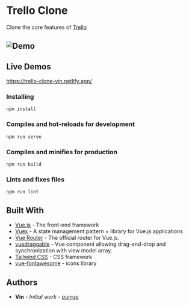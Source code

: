 # Trello Clone

Clone the core features of [Trello](https://trello.com/)

## ![Demo](http://g.recordit.co/JrLpsUB1Zh.gif)

## Live Demos

https://trello-clone-vin.netlify.app/

### Installing

```
npm install
```

### Compiles and hot-reloads for development
```
npm run serve
```

### Compiles and minifies for production
```
npm run build
```

### Lints and fixes files
```
npm run lint
```

## Built With

* [Vue.js](https://vuejs.org/) - The front-end framework
* [Vuex](https://vuex.vuejs.org/zh/guide/) - A state management pattern + library for Vue.js applications
* [Vue Router](https://router.vuejs.org/zh/) - The official router for Vue.js.
* [vuedraggable](https://sortablejs.github.io/Vue.Draggable/) - Vue component allowing drag-and-drop and synchronization with view model array.
* [Tailwind CSS](https://tailwindcss.com/) - CSS framework
* [vue-fontawesome](https://www.npmjs.com/package/@fortawesome/vue-fontawesome#vue-fontawesome) - icons library

## Authors

* **Vin** - *Initial work* - [purrup](https://github.com/purrup)

